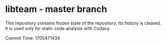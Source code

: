 # libteam - master branch

This repository contains frozen state of the repository.
Its history is cleared. It is used only for static code
analysis with Codacy.

Commit Time: 1705471434